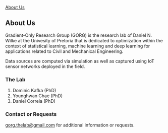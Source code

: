[About Us](about/about.md)

## About Us

Gradient-Only Research Group (GORG) is the research lab of Daniel N. Wilke at the Univesity of Pretoria that is dedicated to optimization within the context of statistical learning, machine learning and deep learning for applications related to Civil and Mechanical Engineering. 

Data sources are computed via simulation as well as captured using IoT sensor networks deployed in the field.

### The Lab

1. Dominic Kafka (PhD)
2. Younghwan Chae (PhD)
3. Daniel Correia (PhD)

### Contact or Requests

gorg.thelab@gmail.com for additional information or requests.

